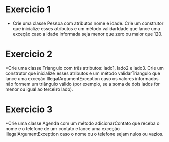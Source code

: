 # Exercicio 1 
* Crie uma classe Pessoa com atributos nome e idade. Crie um construtor que inicialize esses atributos e um método validarIdade que lance uma exceção caso a idade informada seja menor que zero ou maior que 120.
# Exercicio 2 
*Crie uma classe Triangulo com três atributos: lado1, lado2 e lado3. Crie um construtor que inicialize esses atributos e um método validarTriangulo que lance uma exceção IllegalArgumentException caso os valores informados não formem um triângulo válido (por exemplo, se a soma de dois lados for menor ou igual ao terceiro lado).
# Exercicio 3
*Crie uma classe Agenda com um método adicionarContato que receba o nome e o telefone de um contato e lance uma exceção IllegalArgumentException caso o nome ou o telefone sejam nulos ou vazios.
